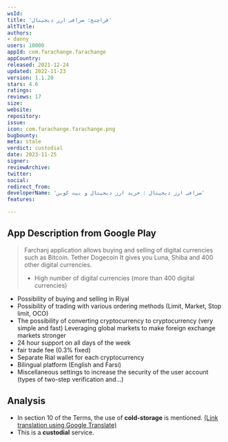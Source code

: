 ```yaml
---
wsId: 
title: 'فراچنج: صرافی ارز دیجیتال'
altTitle: 
authors:
- danny
users: 10000
appId: com.farachange.farachange
appCountry: 
released: 2021-12-24
updated: 2022-11-23
version: 1.1.20
stars: 4.6
ratings: 
reviews: 17
size: 
website: 
repository: 
issue: 
icon: com.farachange.farachange.png
bugbounty: 
meta: stale
verdict: custodial
date: 2023-11-25
signer: 
reviewArchive: 
twitter: 
social: 
redirect_from: 
developerName: 'صرافی ارز دیجیتال : خرید ارز دیجیتال و بیت کوین'
features: 

---
```


## App Description from Google Play

> Farchanj application allows buying and selling of digital currencies such as Bitcoin. Tether Dogecoin It gives you Luna, Shiba and 400 other digital currencies.
>
> - High number of digital currencies (more than 400 digital currencies)
- Possibility of buying and selling in Riyal
- Possibility of trading with various ordering methods (Limit, Market, Stop limit, OCO)
- The possibility of converting cryptocurrency to cryptocurrency (very simple and fast)
Leveraging global markets to make foreign exchange markets stronger
- 24 hour support on all days of the week
- fair trade fee (0.3% fixed)
- Separate Rial wallet for each cryptocurrency
- Bilingual platform (English and Farsi)
- Miscellaneous settings to increase the security of the user account (types of two-step verification and...)

## Analysis

- In section 10 of the Terms, the use of **cold-storage** is mentioned. [(Link translation using Google Translate)](https://farachange-ir.translate.goog/terms/?_x_tr_sl=tr&_x_tr_tl=en&_x_tr_hl=en&_x_tr_pto=wapp&_x_tr_hist=true)
- This is a **custodial** service.
